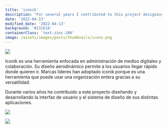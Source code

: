 ```yaml
---
title: 'iconik'
description: "For several years I contributed to this project designing and developing the interface and the design system for its different applications"
date: '2022-04-13'
modified_date: '2022-04-13'
background: '#13161A'
containerClass: 'text-zinc-100'
image: /assets/images/posts/thumbnails/icons.png
---
```


![](/assets/images/posts/design_system/000.png)


Iconik es una herramienta enfocada en administración de medios digitales y colaboración. Su diseño aerodinámico permite a los usuarios llegar rápido donde quieren ir. Marcas líderes han adoptado iconik porque es una herramienta que puede usar una organización entera gracias a su versatilidad.

Durante varios años he contribuido a este proyecto diseñando y desarrollando la interfaz de usuario y el sistema de diseño de sus distintas aplicaciones.


![](/assets/images/posts/design_system/002.png)

![](/assets/images/posts/design_system/001.png)
